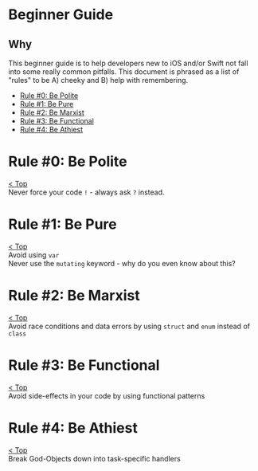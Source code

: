 # Beginner Guide

## Why
This beginner guide is to help developers new to iOS and/or Swift not fall into some really common pitfalls. This document is phrased as a list of "rules" to be A) cheeky and B) help with remembering.

* [Rule #0: Be Polite](#rule-0-be-polite)
* [Rule #1: Be Pure](#rule-1-be-pure)
* [Rule #2: Be Marxist](#rule-2-be-marxist)
* [Rule #3: Be Functional](#rule-3-be-functional)
* [Rule #4: Be Athiest](#rule-4-be-atheist)

# Rule #0: Be Polite
[< Top](#beginner-guide)  
Never force your code `!` - always ask `?` instead.

# Rule #1: Be Pure
[< Top](#beginner-guide)  
Avoid using `var`  
Never use the `mutating` keyword - why do you even know about this?

# Rule #2: Be Marxist
[< Top](#beginner-guide)  
Avoid race conditions and data errors by using `struct` and `enum` instead of `class`

# Rule #3: Be Functional
[< Top](#beginner-guide)  
Avoid side-effects in your code by using functional patterns

# Rule #4: Be Athiest
[< Top](#beginner-guide)  
Break God-Objects down into task-specific handlers
